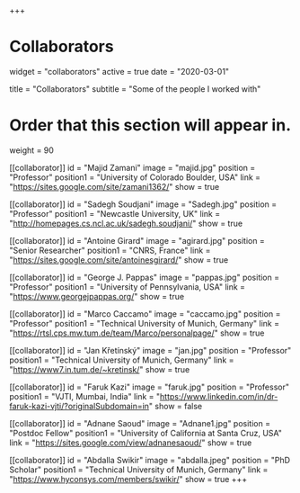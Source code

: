 +++
# Collaborators
widget = "collaborators"
active = true
date = "2020-03-01"

title = "Collaborators"
subtitle = "Some of the people I worked with"

# Order that this section will appear in.
weight = 90

[[collaborator]]
	id = "Majid Zamani"
	image = "majid.jpg"
  position = "Professor"
	position1 = "University of Colorado Boulder, USA"
	link = "https://sites.google.com/site/zamani1362/"
	show = true

[[collaborator]]
	id = "Sadegh Soudjani"
	image = "Sadegh.jpg"
  position = "Professor"
	position1 = "Newcastle University, UK"
	link = "http://homepages.cs.ncl.ac.uk/sadegh.soudjani/"
	show = true
  
[[collaborator]]
	id = "Antoine Girard"
	image = "agirard.jpg"
  position = "Senior Researcher"
	position1 = "CNRS, France"
	link = "https://sites.google.com/site/antoinesgirard/"
	show = true

[[collaborator]]
	id = "George J. Pappas"
	image = "pappas.jpg"
  position = "Professor"
	position1 = "University of Pennsylvania, USA"
	link = "https://www.georgejpappas.org/"
	show = true
  
[[collaborator]]
	id = "Marco Caccamo"
	image = "caccamo.jpg"
  position = "Professor"
	position1 = "Technical University of Munich, Germany"
	link = "https://rtsl.cps.mw.tum.de/team/Marco/personalpage/"
	show = true

[[collaborator]]
	id = "Jan Křetínský"
	image = "jan.jpg"
  position = "Professor"
	position1 = "Technical University of Munich, Germany"
	link = "https://www7.in.tum.de/~kretinsk/"
	show = true 

[[collaborator]]
	id = "Faruk Kazi"
	image = "faruk.jpg"
  position = "Professor"
	position1 = "VJTI, Mumbai, India"
	link = "https://www.linkedin.com/in/dr-faruk-kazi-vjti/?originalSubdomain=in"
	show = false 
  
[[collaborator]]
	id = "Adnane Saoud"
	image = "Adnane1.jpg"
  position = "Postdoc Fellow"
	position1 = "University of California at Santa Cruz, USA"
	link = "https://sites.google.com/view/adnanesaoud/"
	show = true 

[[collaborator]]
	id = "Abdalla Swikir"
	image = "abdalla.jpeg"
  position = "PhD Scholar"
	position1 = "Technical University of Munich, Germany"
	link = "https://www.hyconsys.com/members/swikir/"
	show = true 
+++
